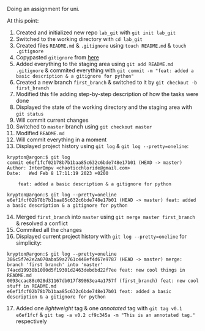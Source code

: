 Doing an assignment for uni.

At this point:

1. Created and initialized new repo `lab_git` with ```git init lab_git```
2. Switched to the working directory with ```cd lab_git```
3. Created files `README.md` & `.gitignore` using ```touch README.md``` & ```touch .gitignore```
4. Copypasted `gitignore` from [here](https://github.com/github/gitignore/blob/main/Python.gitignore)
5. Added everything to the staging area using ```git add README.md .gitignore``` & commited everything with ```git commit -m "feat: added a basic description & a gitignore for python"```
6. Created a new branch `first_branch` & switched to it by ```git checkout -b first_branch```
7. Modified this file adding step-by-step description of how the tasks were done
8. Displayed the state of the working directory and the staging area with ```git status```
9. Will commit current changes
10. Switched to `master` branch using `git checkout master`
11. Modified `README.md`
12. Will commit everything in a moment
13. Displayed project history using ```git log``` & ```git log --pretty=oneline```:

```console
krypton@argon:$ git log
commit e6ef1fcf02b78b7b1baa85c632c6bde748e17b01 (HEAD -> master)
Author: InterImpv <chaoticchloride@gmail.com>
Date:   Wed Feb 8 17:11:19 2023 +0200

    feat: added a basic description & a gitignore for python
```

```console
krypton@argon:$ git log --pretty=oneline 
e6ef1fcf02b78b7b1baa85c632c6bde748e17b01 (HEAD -> master) feat: added a basic description & a gitignore for python
```

14. Merged `first_branch` into `master` using ```git merge master first_branch``` & resolved a conflict
15. Commited all the changes
16. Displayed current project history with ```git log --pretty=oneline``` for simplicity:

```console
krypton@argon:$ git log --pretty=oneline 
386c5f7e2e2a070aba59a2761c448ef4d67e9787 (HEAD -> master) merge: branch 'first_branch' into 'master'
74acd19938b1000d5f19301d2463debdbd22f7ee feat: new cool things in README.md
0093ccac88c028d31167db017f89863ea4a1757f (first_branch) feat: new cool stuff in README.md
e6ef1fcf02b78b7b1baa85c632c6bde748e17b01 feat: added a basic description & a gitignore for python
```

17. Added one *lightweight* tag & one *annotated* tag with ```git tag v0.1 e6ef1fcf``` & ```git tag -a v0.2 cf9c345a -m "This is an annotated tag."``` respectively